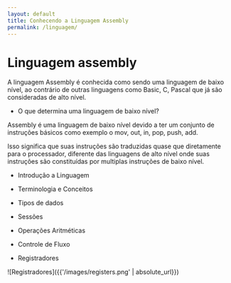 ```yaml
---
layout: default
title: Conhecendo a Linguagem Assembly
permalink: /linguagem/
---
```


# Linguagem assembly

A linguagem Assembly é conhecida como sendo uma linguagem de baixo nível, ao contrário de outras linguagens como Basic, C, Pascal que já são consideradas de alto nível.

* O que determina uma linguagem de baixo nível?

Assembly é uma linguagem de baixo nível devido a ter um conjunto de instruções básicos como exemplo o mov, out, in, pop, push, add.

Isso significa que suas instruções são traduzidas quase que diretamente para o processador, diferente das linguagens de alto nível onde suas instruções são constituídas por multiplas instruções de baixo nível.

* Introdução a Linguagem

* Terminologia e Conceitos

* Tipos de dados

* Sessões

* Operações Aritméticas

* Controle de Fluxo

* Registradores

![Registradores]({{'/images/registers.png' | absolute_url}})

